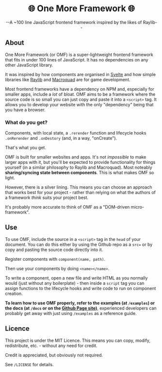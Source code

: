 <div align="center">
    <h1>🌐 One More Framework 🌐</h1>
    <p>--A ~100 line JavaScript frontend framework inspired by the likes of Raylib--</p>
</div>

## About
One More Framework (or OMF) is a super-lightweight frontend framework that fits in under 100 lines of JavaScript. It has no dependencies on any other JavaScript library.

It was inspired by how components are organised in [Svelte](https://svelte.dev/) and how simple libraries like [Raylib](https://www.raylib.com/) and [Macroquad](https://macroquad.rs/) are for game development.

Most frontend frameworks have a dependency on NPM and, especially for smaller apps, include a *lot* of bloat. OMF aims to be a framework where the source code is so small you can just copy and paste it into a `<script>` tag. It allows you to develop your website with the only "dependency" being that you have a browser.

### What do you get?
Components, with local state, a `.rerender` function and lifecycle hooks `.onRerender` and `.onDestory` (and, in a way, "onCreate").

That's what you get. 

OMF is built for smaller websites and apps. It's not *impossible* to make larger apps with it, but you'll be expected to provide functionality for things yourself (in a similar philosophy to Raylib and Macroquad). Most noteably **sharing/syncing state between components**. This is what makes OMF so light.

However, there is a silver lining. This means you can choose an approach that works best for your project - rather than relying on what the authors of a framework *think* suits your project best. 

It's probably more accurate to think of OMF as a "DOM-driven micro-framework".

## Use
To use OMF, include the source in a `<script>` tag in the `head` of your document. You can do this either by using the Github repo as a `src=` or by copy and pasting the source code directly into it.

Register components with `component(name, path)`.

Then use your components by doing `<name></name>`.

To write a component, open a new file and write HTML as you normally would (just without any boilerplate) - then inside a `script` tag you can assign functions to the lifecycle hooks and write code to run on component creation.

**To learn how to use OMF properly, refer to the examples (at `/examples`) or the docs (at `/docs` or on the [Github Page site](https://ShaiyaJ.github.io/omf/))**, experienced developers can probably get away with just using `/examples` as a reference guide. 

## Licence
This project is under the MIT Licence. This means you can copy, modify, redistribute, etc. - without any need for credit.

Credit is appreciated, but obviously not required. 

See `/LICENSE` for details.
